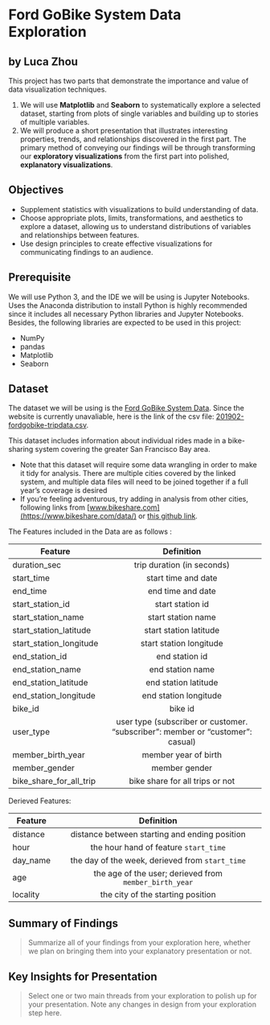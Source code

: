 # Ford GoBike System Data Exploration
## by Luca Zhou

This project has two parts that demonstrate the importance and value of data visualization techniques.

1. We will use **Matplotlib** and  **Seaborn** to systematically explore a selected dataset, starting from plots of single variables and building up to stories of multiple variables.
2. We will produce a short presentation that illustrates interesting properties, trends, and relationships discovered in the first part. The primary method of conveying our findings will be through transforming our **exploratory visualizations** from the first part into polished, **explanatory visualizations**.

## Objectives

* Supplement statistics with visualizations to build understanding of data.
* Choose appropriate plots, limits, transformations, and aesthetics to explore a dataset, allowing us to understand distributions of variables and relationships between features.
* Use design principles to create effective visualizations for communicating findings to an audience.

## Prerequisite

We will use Python 3, and the IDE we will be using is Jupyter Notebooks. Uses the Anaconda distribution to install Python is highly recommended since it includes all necessary Python libraries and Jupyter Notebooks. Besides, the following libraries are expected to be used in this project:

* NumPy
* pandas
* Matplotlib
* Seaborn

## Dataset

The dataset we will be using is the [Ford GoBike System Data](https://www.fordgobike.com/system-data). Since the website is currently unavaliable, here is the link of the csv file: [201902-fordgobike-tripdata.csv](https://video.udacity-data.com/topher/2020/October/5f91cf38_201902-fordgobike-tripdata/201902-fordgobike-tripdata.csv).

This dataset includes information about individual rides made in a bike-sharing system covering the greater San Francisco Bay area.

* Note that this dataset will require some data wrangling in order to make it tidy for analysis. There are multiple cities covered by the linked system, and multiple data files will need to be joined together if a full year’s coverage is desired
* If you’re feeling adventurous, try adding in analysis from other cities, following links from [www.bikeshare.com](https://www.bikeshare.com/data/) or [this github link](https://github.com/BetaNYC/Bike-Share-Data-Best-Practices/wiki/Bike-Share-Data-Systems).

The Features included in the Data are as follows :

| Feature       | Definition    |
| ------------- |:-------------:|
| duration_sec | trip duration (in seconds) |
| start_time | start time and date |
| end_time | end time and date |
| start_station_id | start station id |
| start_station_name | start station name |
| start_station_latitude | start station latitude |
| start_station_longitude | start station longitude |
| end_station_id | end station id |
| end_station_name | end station name |
| end_station_latitude | end station latitude |
| end_station_longitude | end station longitude |
| bike_id | bike id |
| user_type | user type (subscriber or customer. “subscriber”: member or “customer”: casual) |
| member_birth_year | member year of birth |
| member_gender | member gender |
| bike_share_for_all_trip | bike share for all trips or not |

Derieved Features:

| Feature       | Definition    |
| ------------- |:-------------:|
| distance | distance between starting and ending position |
| hour | the hour hand of feature ``start_time`` |
| day_name | the day of the week, derieved from ``start_time`` |
| age | the age of the user; derieved from ``member_birth_year`` |
| locality | the city of the starting position |

## Summary of Findings

> Summarize all of your findings from your exploration here, whether we plan on bringing them into your explanatory presentation or not.


## Key Insights for Presentation

> Select one or two main threads from your exploration to polish up for your presentation. Note any changes in design from your exploration step here.